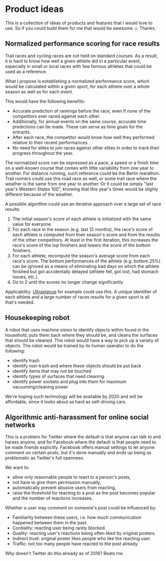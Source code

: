 Product ideas
=============

This is a collection of ideas of products and features that I would
love to use. So if you could build them for me that would be
awesome &#9786; Thanks.

Normalized performance scoring for race results
-----------------------------------------------

Trail races and cycling races are not held on standard courses. As a
result, it is hard to know how well a given athlete did in a
particular event, especially in small or local races with few famous
athletes that could be used as a reference.

What I propose is establishing a normalized performance score, which would
be calculated within a given sport, for each
athlete over a whole season as well as for each event.

This would have the following benefits:

* Accurate prediction of rankings before the race, even if none of the
  competitors ever raced against each other.
* Additionally, for annual events on the same course,
  accurate time predictions can be made. These can serve as time goals
  for the entrants.
* After each race, the competitor would know how well they performed
  relative to their recent performances.
* No need for elites to join races against other elites in order to
  track their progress throughout the year.

The normalized score can be expressed as a pace, a speed or a finish
time on a well-known course that comes with little variability from
one year to another. For distance running, such reference could be the
Berlin marathon. Trail runners could use this road race as well, or
some trail race where the weather is the same from one year to
another. Or it could be simply "last year's Western States 100",
knowing that this year's times would be slighly different because
of the weather.

A possible algorithm could use an iterative approach over a large set
of race results:

1. The initial season's score of each athlete is
initialized with the same value for everyone.
2. For each race in the season (e.g. last 12 months), the race's score of
each athlete is computed from their season's score and from the
results of the other competitors. At least in
the first iteration, this increases the race's score of
the top finishers and lowers the score of the bottom finishers.
3. For each athlete, recompute the season's average score from each
race's score. The bottom performances of the athlete (e.g. bottom 25%)
can be ignored as a means of eliminating bad days on which the athlete
finished but got accidentally delayed (athlete fell, got lost, had
stomach issues, etc.).
4. Go to 2 until the scores no longer change significantly.

Applicability: [Ultrasignup](https://ultrasignup.com) for example
could use this. A unique identifier of each athlete
and a large number of races results for a given sport is all that's
needed.

Housekeeping robot
------------------

A robot that uses machine vision to identify objects within found in
the household, puts them back where they should be, and cleans the
surfaces that should be cleaned. This robot would have a way to pick
up a variety of objects. The robot would be trained by its human
operator to do the following:

* identify trash
* identify non-trash and where these objects should be put back
* identify items that may not be touched
* identify types of surfaces that need cleaning
* identify power sockets and plug into them for maximum
  vacuuming/cleaning power

We're hoping such technology will be available by 2020 and will be
affordable, since it looks about as hard as self-driving cars.

Algorithmic anti-harassment for online social networks
------------------------------------------------------

This is a problem for Twitter where the default is that anyone can
talk to and harass anyone, and for Facebook where the default is that
people need to be made friends explicitly. Facebook offers manual
settings to let anyone comment on certain posts, but it's done
manually and ends up being as problematic as Twitter's full openness.

We want to:

* allow only reasonable people to react to a person's posts,
* not have to give them permission manually,
* automatically prevent abusive users from reacting,
* raise the threshold for reacting to a post as the post becomes
  popular and the number of reactions increases.

Whether a user may comment on someone's post could be influenced by:

* Familiarity between these users, i.e. how much communication
  happened between them in the past.
* Cordiality: reacting user being rarely blocked.
* Quality: reacting user's reactions being often liked by original posters.
* Indirect trust: original poster likes people who like the reacting user.
* Traffic: not too many people have reacted to the post already.

Why doesn't Twitter do this already as of 2016? Beats me.
